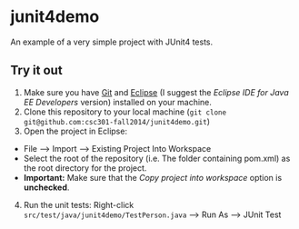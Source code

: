junit4demo
==========

An example of a very simple project with JUnit4 tests.

## Try it out

1. Make sure you have [Git](http://git-scm.com/downloads) and [Eclipse](http://www.eclipse.org/downloads/) (I suggest the *Eclipse IDE for Java EE Developers* version) installed on your machine.
2. Clone this repository to your local machine (`git clone git@github.com:csc301-fall2014/junit4demo.git`)
3. Open the project in Eclipse:
  * File --> Import --> Existing Project Into Workspace
  * Select the root of the repository (i.e. The folder containing pom.xml) as the root directory for the project.
  * **Important:** Make sure that the *Copy project into workspace* option is **unchecked**. 
4. Run the unit tests: Right-click `src/test/java/junit4demo/TestPerson.java`  --> Run As --> JUnit Test

